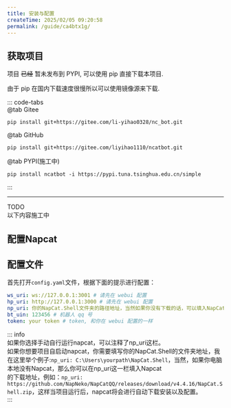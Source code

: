 ```yaml
---
title: 安装与配置
createTime: 2025/02/05 09:20:58
permalink: /guide/ca4btx1g/
---
```

## 获取项目

项目 ~~已经~~ 暂未发布到 PYPI, 可以使用 pip 直接下载本项目.

由于 pip 在国内下载速度很慢所以可以使用镜像源来下载.

::: code-tabs  
@tab Gitee
```shell
pip install git+https://gitee.com/li-yihao0328/nc_bot.git
```

@tab GitHub
```shell
pip install git+https://gitee.com/liyihao1110/ncatbot.git
```
@tab PYPI(施工中)
```shell
pip install ncatbot -i https://pypi.tuna.tsinghua.edu.cn/simple
```
:::

---
TODO  
以下内容施工中
## 配置Napcat

## 配置文件
首先打开`config.yaml`文件，根据下面的提示进行配置：
```yaml
ws_uri: ws://127.0.0.1:3001 # 请先在 webui 配置
hp_uri: http://127.0.0.1:3000 # 请先在 webui 配置
np_uri: 你的NapCat.Shell文件夹的路径地址，当然如果你没有下载的话，可以填入NapCat.Shell文件的下载地址，他将会自行下载，不过github需要国外网络环境，所以填入网址运行，请提前准备网络环境，否则会下载安装失败。
bt_uin: 123456 # 机器人 qq 号
token: your token # token, 和你在 webui 配置的一样
```

::: info  
如果你选择手动自行运行napcat，可以注释了np_uri这栏。  
如果你想要项目自启动napcat，你需要填写你的NapCat.Shell的文件夹地址，我在这里举个例子:`np_uri: C:\Users\yourpath\NapCat.Shell`，当然，如果你电脑本地没有Napcat，那么你可以在np_uri这一栏填入Napcat  
的下载地址，例如：`np_uri: https://github.com/NapNeko/NapCatQQ/releases/download/v4.4.16/NapCat.Shell.zip`，这样当项目运行后，napcat将会进行自动下载安装以及配置。  
:::

